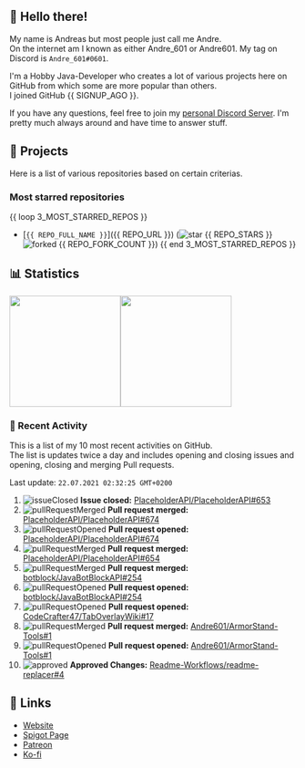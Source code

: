 <!-- Links -->
[purr]: https://purrbot.site
[discord]: https://discord.gg/6dazXp6
[website]: https://andre601.ch
[spigot]: https://www.spigotmc.org/resources/authors/56829/
[patreon]: https://patreon.com/andre_601
[ko-fi]: https://ko-fi.com/andre_601

## 👋 Hello there!
My name is Andreas but most people just call me Andre.  
On the internet am I known as either Andre_601 or Andre601. My tag on Discord is `Andre_601#0601`.

I'm a Hobby Java-Developer who creates a lot of various projects here on GitHub from which some are more popular than others.  
I joined GitHub {{ SIGNUP_AGO }}.

If you have any questions, feel free to join my [personal Discord Server][discord]. I'm pretty much always around and have time to answer stuff.

## 📁 Projects
Here is a list of various repositories based on certain criterias.

### Most starred repositories

{{ loop 3_MOST_STARRED_REPOS }}
- [`{{ REPO_FULL_NAME }}`]({{ REPO_URL }}) (![star] {{ REPO_STARS }} ![forked] {{ REPO_FORK_COUNT }})
{{ end 3_MOST_STARRED_REPOS }}

## 📊 Statistics
<img height="195px" src="https://github-readme-stats.vercel.app/api?username=Andre601&show_icons=true&hide_rank=true&title_color=3498db&bg_color=ffffff00&text_color=718096&disable_animations=true"><img height="195px" src="https://github-readme-stats.vercel.app/api/top-langs?username=Andre601&layout=compact&title_color=3498db&bg_color=ffffff00&text_color=718096">

### 📜 Recent Activity
This is a list of my 10 most recent activities on GitHub.  
The list is updates twice a day and includes opening and closing issues and opening, closing and merging Pull requests.

<!--RECENT_ACTIVITY:last_update-->
Last update: `22.07.2021 02:32:25 GMT+0200`
<!--RECENT_ACTIVITY:last_update_end-->
<!--RECENT_ACTIVITY:start-->
1. ![issueClosed] **Issue closed:** [PlaceholderAPI/PlaceholderAPI#653](https://github.com/PlaceholderAPI/PlaceholderAPI/issues/653)
2. ![pullRequestMerged] **Pull request merged:** [PlaceholderAPI/PlaceholderAPI#674](https://github.com/PlaceholderAPI/PlaceholderAPI/pull/674)
3. ![pullRequestOpened] **Pull request opened:** [PlaceholderAPI/PlaceholderAPI#674](https://github.com/PlaceholderAPI/PlaceholderAPI/pull/674)
4. ![pullRequestMerged] **Pull request merged:** [PlaceholderAPI/PlaceholderAPI#654](https://github.com/PlaceholderAPI/PlaceholderAPI/pull/654)
5. ![pullRequestMerged] **Pull request merged:** [botblock/JavaBotBlockAPI#254](https://github.com/botblock/JavaBotBlockAPI/pull/254)
6. ![pullRequestOpened] **Pull request opened:** [botblock/JavaBotBlockAPI#254](https://github.com/botblock/JavaBotBlockAPI/pull/254)
7. ![pullRequestOpened] **Pull request opened:** [CodeCrafter47/TabOverlayWiki#17](https://github.com/CodeCrafter47/TabOverlayWiki/pull/17)
8. ![pullRequestMerged] **Pull request merged:** [Andre601/ArmorStand-Tools#1](https://github.com/Andre601/ArmorStand-Tools/pull/1)
9. ![pullRequestOpened] **Pull request opened:** [Andre601/ArmorStand-Tools#1](https://github.com/Andre601/ArmorStand-Tools/pull/1)
10. ![approved] **Approved Changes:** [Readme-Workflows/readme-replacer#4](https://github.com/Readme-Workflows/readme-replacer/pull/4#pullrequestreview-710606164)
<!--RECENT_ACTIVITY:end-->

## 🔗 Links
- [Website]
- [Spigot Page][spigot]
- [Patreon]
- [Ko-fi]

<!-- Badges -->
[issueOpened]: https://cdn.jsdelivr.net/gh/Readme-Workflows/Readme-Icons@v1.1.0/icons/octicons/IssueOpened.svg
[issueClosed]: https://cdn.jsdelivr.net/gh/Readme-Workflows/Readme-Icons@v1.1.0/icons/octicons/IssueClosed.svg

[pullRequestOpened]: https://cdn.jsdelivr.net/gh/Readme-Workflows/Readme-Icons@v1.1.0/icons/octicons/PullRequestOpened.svg
[pullRequestClosed]: https://cdn.jsdelivr.net/gh/Readme-Workflows/Readme-Icons@v1.1.0/icons/octicons/PullRequestClosed.svg
[pullRequestMerged]: https://cdn.jsdelivr.net/gh/Readme-Workflows/Readme-Icons@v1.1.0/icons/octicons/PullRequestMerged.svg

[comment]: https://cdn.jsdelivr.net/gh/Readme-Workflows/Readme-Icons@v1.1.0/icons/octicons/Comment.svg

[changesRequested]: https://cdn.jsdelivr.net/gh/Readme-Workflows/Readme-Icons@v1.1.0/icons/octicons/RequestedChanges.svg
[approved]: https://cdn.jsdelivr.net/gh/Readme-Workflows/Readme-Icons@v1.1.0/icons/octicons/ApprovedChanges.svg
[repoCreated]: https://cdn.jsdelivr.net/gh/Readme-Workflows/Readme-Icons@v1.1.0/icons/octicons/Repository.svg

[release]: https://cdn.jsdelivr.net/gh/Readme-Workflows/Readme-Icons@v1.1.0/icons/octicons/Release.svg
[star]: https://cdn.jsdelivr.net/gh/Readme-Workflows/Readme-Icons@v1.1.0/icons/octicons/StarredRepository.svg
[wiki]: https://cdn.jsdelivr.net/gh/Readme-Workflows/Readme-Icons@v1.1.0/icons/octicons/Wiki.svg
[forked]: https://cdn.jsdelivr.net/gh/Readme-Workflows/Readme-Icons@main/icons/octicons/ForkedRepository.svg
